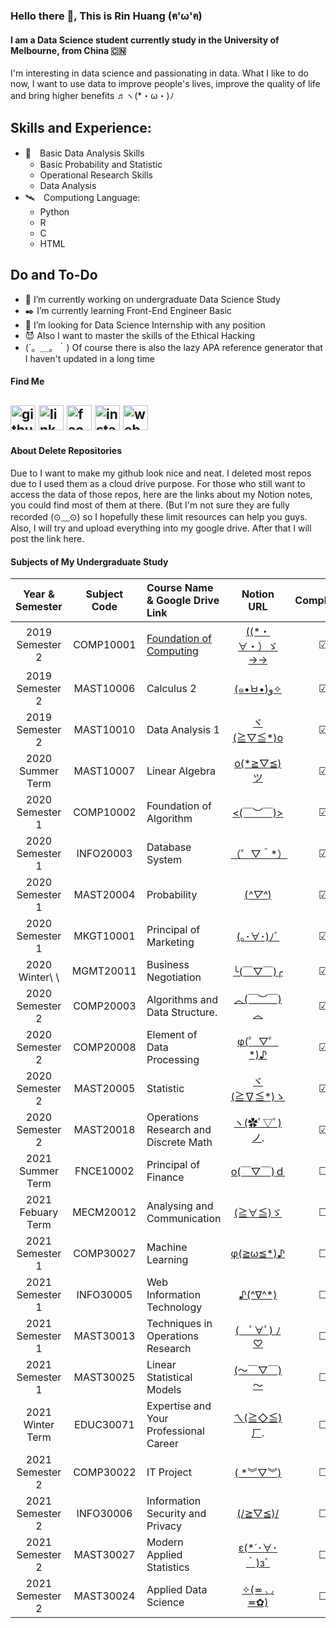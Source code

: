 ### Hello there 👋, This is Rin Huang (ฅ'ω'ฅ)
#### I am a Data Science student currently study in the University of Melbourne, from China 🇨🇳
I'm interesting in data science and passionating in data. What I like to do now, I want to use data to improve people's lives, improve the quality of life and bring higher benefits ♬ヽ(*・ω・)ﾉ

## Skills and Experience:
* 💠　Basic Data Analysis Skills
  - Basic Probability and Statistic
  - Operational Research Skills
  - Data Analysis
* 🛰️　Computiong Language: 
  - Python
  - R 
  - C
  - HTML

## Do and To-Do
- 🏫 I’m currently working on undergraduate Data Science Study 
- ✒️ I’m currently learning Front-End Engineer Basic 
- 🤔 I’m looking for Data Science Internship with any position 
- 😈 Also I want to master the skills of the Ethical Hacking
- (´。＿。｀) Of course there is also the lazy APA reference generator that I haven't updated in a long time

#### Find Me
[<img src='https://cdn.jsdelivr.net/npm/simple-icons@3.0.1/icons/github.svg' alt='github' height='40'>](https://github.com/chuangyu_hscy)  [<img src='https://cdn.jsdelivr.net/npm/simple-icons@3.0.1/icons/linkedin.svg' alt='linkedin' height='40'>](https://www.linkedin.com/in/huangsunchuangyu/)  [<img src='https://cdn.jsdelivr.net/npm/simple-icons@3.0.1/icons/facebook.svg' alt='facebook' height='40'>](https://www.facebook.com/sunchuangyu.huang)  [<img src='https://cdn.jsdelivr.net/npm/simple-icons@3.0.1/icons/instagram.svg' alt='instagram' height='40'>](https://www.instagram.com/chuangyu_hscy/)  [<img src='https://cdn.jsdelivr.net/npm/simple-icons@3.0.1/icons/icloud.svg' alt='website' height='40'>](https://chuangyu-hscy.com)  
---
#### About Delete Repositories
Due to I want to make my github look nice and neat. I deleted most repos due to I used them as a cloud drive purpose.
For those who still want to access the data of those repos, here are the links about my Notion notes, you could find most of them at there.
(But I'm not sure they are fully recorded (⊙﹏⊙) so I hopefully these limit resources can help you guys. 
Also, I will try and upload everything into my google drive. After that I will post the link here.

#### Subjects of My Undergraduate Study
| Year & Semester  | Subject Code | Course Name & Google Drive Link      | Notion URL | Completion |
| :--------------: | :----------: | :----------------------------------- | :--------: | :--------: |
| 2019 Semester 2  | COMP10001    |[Foundation of Computing](https://drive.google.com/drive/folders/1mF30NhNMbW9DwAbOckcnlFsucHQtDI7R?usp=sharing)               | [((*・∀・）ゞ→→](https://www.notion.so/huangsunchuangyu/COMP10001-Foundation-of-Computing-e88799503a28433bb18b5978243e477f)|☑|
| 2019 Semester 2  | MAST10006    |Calculus 2                            |[(๑•̀ㅂ•́)و✧](https://www.notion.so/huangsunchuangyu/MAST10006-Calculus-2-81b9414a33824e75af5b2ffebbc0d322)                      |☑|
| 2019 Semester 2  | MAST10010    |Data Analysis 1                       |[ヾ(≧▽≦*)o](https://www.notion.so/huangsunchuangyu/MAST10010-Data-Analysis-1-4a8589bda27241c088fa0088967f2595)                      |☑|
| 2020 Summer Term | MAST10007    |Linear Algebra                        |[o(*≧▽≦)ツ](https://www.notion.so/huangsunchuangyu/MAST10007-Linear-Algebra-11e52878b3294ab7b49823165b26bae1)                      |☑|
| 2020 Semester 1  | COMP10002    |Foundation of Algorithm               |[<(￣︶￣)>](https://www.notion.so/huangsunchuangyu/COMP10002-Foundation-of-Algorithm-e24672b2d24f428ab917c54a8717f513)                      |☑|
| 2020 Semester 1  | INFO20003    |Database System                       |[（゜▽＾*）](https://www.notion.so/huangsunchuangyu/INFO20003-Database-System-b4e3e12f19bf419b8bd459b358573ef6)                      |☑|
| 2020 Semester 1  | MAST20004    |Probability                           |[(*^▽^*)](https://www.notion.so/huangsunchuangyu/MAST20004-Probability-33840b821fa544ec992b8d73e3174b89)                      |☑|
| 2020 Semester 1  | MKGT10001    |Principal of Marketing                |[(｡･∀･)ﾉﾞ](https://www.notion.so/huangsunchuangyu/MKGT10001-Principal-of-Marketing-47224deedf8b44bbb3ee1aa0005352cc)                      |☑|
| 2020 Winter\ \   | MGMT20011    |Business Negotiation                  |[╰(￣▽￣)╭](https://www.notion.so/huangsunchuangyu/MGMT20011-Business-Negotiation-45aaf7cc902f49868fb87ed74db5946a)                      |☑|
| 2020 Semester 2  | COMP20003    |Algorithms and Data Structure.        |[︿(￣︶￣)︿](https://www.notion.so/huangsunchuangyu/COMP20003-Algorithms-and-Data-Structure-069105d9c1fa4e5aaff31cb0c6612e68)            |☑|
| 2020 Semester 2  | COMP20008    |Element of Data Processing            |[φ(゜▽゜*)♪](https://www.notion.so/huangsunchuangyu/COMP20008-Element-of-Data-Processing-6ced9668aa9c4cc5b18f1f75b43079f2)                      |☑|
| 2020 Semester 2  | MAST20005    |Statistic                             |[ヾ(≧∇≦*)ゝ](https://www.notion.so/huangsunchuangyu/MAST20005-Statistic-3b5b2f93da274fdeb2d9dc6038822d61)                      |☑|
| 2020 Semester 2  | MAST20018    |Operations Research and Discrete Math |[ヽ(✿ﾟ▽ﾟ)ノ](https://www.notion.so/huangsunchuangyu/MAST20018-Discrete-Maths-and-Operations-Research-57b79741c0454ec4bbd574622f364da1). |☑|
| 2021 Summer Term | FNCE10002    |Principal of Finance                  |[o(￣▽￣)ｄ](https://www.notion.so/huangsunchuangyu/FNCE10002-Principal-of-Finance-2a7ef2150512474fa68c8a32fc040b0d)                      |☐|
| 2021 Febuary Term| MECM20012    |Analysing and Communication           |[(≧∀≦)ゞ](https://www.notion.so/huangsunchuangyu/MECM20012-Analysing-and-Communication-e13fe1c068ca48668429cb8d51a7993b)                      |☐|
| 2021 Semester 1  | COMP30027    |Machine Learning                      |[φ(≧ω≦*)♪](https://www.notion.so/huangsunchuangyu/COMP30027-Machine-Learning-d5dc48349290477993f0f6cdabab0473)                      |☐|
| 2021 Semester 1  | INFO30005    |Web Information Technology            |[♪(^∇^*)](https://www.notion.so/huangsunchuangyu/INFO30005-Web-Information-Technologies-34b1443d4e1347c4b20680f75634c5cc)                      |☐|
| 2021 Semester 1  | MAST30013    |Techniques in Operations Research     |[(　ﾟ∀ﾟ) ﾉ♡](https://www.notion.so/huangsunchuangyu/MAST30013-Techniques-in-Operations-Research-a3985f19435e4a9cb36cccebb7dfdc79)             |☐|
| 2021 Semester 1  | MAST30025    |Linear Statistical Models             |[(～￣▽￣)～](https://www.notion.so/huangsunchuangyu/MAST30025-Linear-Statistical-Models-6f84e125d94a40489a27f01142395e91)                      |☐|
| 2021 Winter Term | EDUC30071    |Expertise and Your Professional Career|[ㄟ(≧◇≦)ㄏ](https://www.notion.so/huangsunchuangyu/EDUC30071-Expertise-and-Your-Professional-Career-85bd52b376994ca586ffcf3beeea471a). |☐|
| 2021 Semester 2  | COMP30022    |IT Project                            |[( *︾▽︾)](https://www.notion.so/huangsunchuangyu/COMP30022-IT-Project-e0687c4d6a7b4ee18d164b25c9bc93d8)                      |☐|
| 2021 Semester 2  | INFO30006    |Information Security and Privacy      |[(/≧▽≦)/](https://www.notion.so/huangsunchuangyu/INFO30006-Information-Security-and-Privacy-e5831e33876a48b59a226c78d16a1688)              |☐|
| 2021 Semester 2  | MAST30027    |Modern Applied Statistics             |[ε(*´･∀･｀)зﾞ](https://www.notion.so/huangsunchuangyu/MAST30027-Modern-Applied-Statistics-cd653a43df39432fb788e42b9a878b3b)                      |☐|
| 2021 Semester 2  | MAST30024    |Applied Data Science                  |[✧(≖ ◡ ≖✿)](https://www.notion.so/huangsunchuangyu/MAST30034-Applied-Data-Science-7564b89fda294af48eb9cbae1d48ea76)                      |☐|
